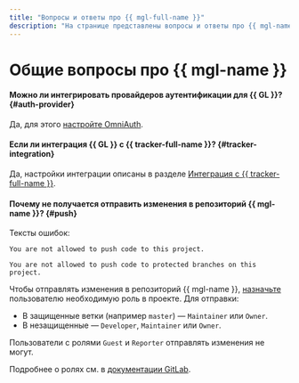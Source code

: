 ```yaml
---
title: "Вопросы и ответы про {{ mgl-full-name }}"
description: "На странице представлены вопросы и ответы про {{ mgl-name }}."
---
```


# Общие вопросы про {{ mgl-name }}

#### Можно ли интегрировать провайдеров аутентификации для {{ GL }}? {#auth-provider}

Да, для этого [настройте OmniAuth](../operations/omniauth.md).

#### Если ли интеграция {{ GL }} с {{ tracker-full-name }}? {#tracker-integration}

Да, настройки интеграции описаны в разделе [Интеграция с {{ tracker-full-name }}](../../tracker/user/gitlab.md).

#### Почему не получается отправить изменения в репозиторий {{ mgl-name }}? {#push}

Тексты ошибок:

```text
You are not allowed to push code to this project.
```

```text
You are not allowed to push code to protected branches on this project.
```

Чтобы отправлять изменения в репозиторий {{ mgl-name }}, [назначьте](https://docs.gitlab.com/ee/user/project/members/#add-users-to-a-project) пользователю необходимую роль в проекте. Для отправки:

* В защищенные ветки (например `master`) — `Maintainer` или `Owner`.
* В незащищенные — `Developer`, `Maintainer` или `Owner`.

Пользователи с ролями `Guest` и `Reporter` отправлять изменения не могут.

Подробнее о ролях см. в [документации GitLab](https://docs.gitlab.com/ee/user/permissions.html).
